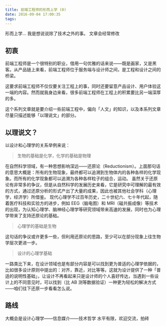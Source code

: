 ```yaml
---
title: 前端工程师的形而上学 (0)
date: 2016-09-04 17:00:35
tags:
---
```

形而上学… 我是想说说除了技术之外的事。
文章会经常修改

## 初衷
前端工程师是一个很特别的职业，借用一句优雅的话来说——既是画家，又是黑客。从产品链上来看，前端工程师位于服务端与设计师之间，是工程和设计之间的桥梁。

这要求前端工程师不仅仅要关注工程上的事，同时还要留意产品设计、用户体验这一端的内容。然而就我身边来看，很多前端工程师在工程上的积累要比另一端深厚的多。

这个系列文章就是要介绍一些前端工程中，偏向「人文」的知识，以及本系列文章尽量只描述能够「以理说文」的部分。

## 以理说文？
以设计和心理学的关系举例来说：

> 生物的基础是化学，化学的基础是物理

在自然科学领域，有一种思想影响深远——还原论（Reductionism）。上面那句话的意思大概是：所有的生物现象，最终都可以追溯到生物体内的各种各样的化学现象。而所有的化学现象都可以追溯为各种各样粒子的组合，运动。
虽然关于还原论有非常多的争议，但是从自然科学的发展历史来看，它是研究中可理解的最有效的方式，通过还原分析的形式产出了大量的成果，因此也被其他社会学科（心理学，经济学）所借鉴。
现代心理学不过百年历史，二十世纪六、七十年代起，随着医疗科技和实验方的进步，例如 EEG（脑电图）和 MRI（磁共振成像）等技术的出现，为认知心理学、脑神经心理学等研究领域带来高速的发展，同时也为心理学带来了支持还原论的基础。


> 心理学的基础是生物

这句话的争议或许更多一些，但利用还原论的思路，至少可以在部分现象上往生物学层次更进一步。


> 设计的心理学基础

一路类比下来，在设计领域也是有部分内容是可以找到更为普适的心理学依据的，比如很多设计原则中提出的：对齐，靠近，对比等等。这就为设计提供了一种「普适的说明性基础」，让设计不再看起来只是设计师的个人喜好传达，当遇到一些设计上的不同意见时，可以找到（比 AB 测等数据验证）一种更为轻松的解决方式——咱们往下还原一步看看怎么说。

## 路线
大概会是设计心理学——信息媒介——技术哲学
水平有限，欢迎交流，拍砖